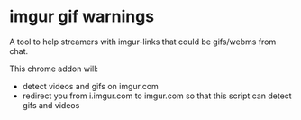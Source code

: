 # imgur gif warnings
A tool to help streamers with imgur-links that could be gifs/webms from chat.

This chrome addon will:
 - detect videos and gifs on imgur.com
 - redirect you from i.imgur.com to imgur.com so that this script can detect gifs and videos